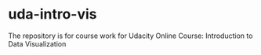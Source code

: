 uda-intro-vis
=============

The repository is for course work for Udacity Online Course: Introduction to Data Visualization
